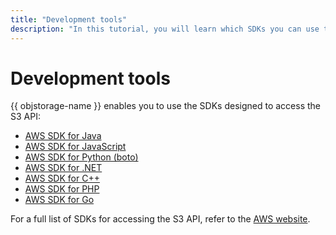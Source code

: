 ```yaml
---
title: "Development tools"
description: "In this tutorial, you will learn which SDKs you can use to access the S3 API in {{ objstorage-name }}."
---
```


# Development tools

{{ objstorage-name }} enables you to use the SDKs designed to access the S3 API:

* [AWS SDK for Java](../aws-sdk-java.md)
* [AWS SDK for JavaScript](../aws-sdk-js.md)
* [AWS SDK for Python (boto)](../boto.md)
* [AWS SDK for .NET](../aws-sdk-net.md)
* [AWS SDK for C++](../aws-sdk-cpp.md)
* [AWS SDK for PHP](../aws-sdk-php.md)
* [AWS SDK for Go](../aws-sdk-go.md)

For a full list of SDKs for accessing the S3 API, refer to the [AWS website](https://aws.amazon.com/developer/tools/).
